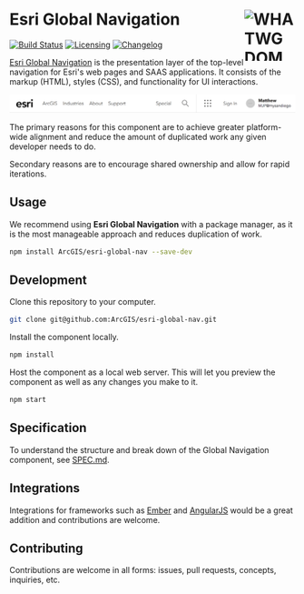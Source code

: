 # Esri Global Navigation [<img src="https://upload.wikimedia.org/wikipedia/commons/5/52/WHATWG_DOM_logo.svg" alt="WHATWG DOM logo" width="90" height="90" align="right">][Esri Global Navigation]

[![Build Status][cli-img]][cli-url]
[![Licensing][lic-img]][lic-url]
[![Changelog][log-img]][log-url]

[Esri Global Navigation] is the presentation layer of the top-level navigation for Esri's web pages and SAAS applications. It consists of the markup (HTML), styles (CSS), and functionality for UI interactions.

![Global Navigation: desktop view](readme-assets/esri-global-nav-desktop.png)

The primary reasons for this component are to achieve greater platform-wide alignment and reduce the amount of duplicated work any given developer needs to do.

Secondary reasons are to encourage shared ownership and allow for rapid iterations.

## Usage

We recommend using **Esri Global Navigation** with a package manager, as it is the most manageable approach and reduces duplication of work.

```sh
npm install ArcGIS/esri-global-nav --save-dev
```

## Development

Clone this repository to your computer.

```sh
git clone git@github.com:ArcGIS/esri-global-nav.git
```

Install the component locally.

```sh
npm install
```

Host the component as a local web server. This will let you preview the component as well as any changes you make to it.

```sh
npm start
```

## Specification

To understand the structure and break down of the Global Navigation component, see [SPEC.md].

## Integrations

Integrations for frameworks such as [Ember] and [AngularJS] would be a great addition and contributions are welcome.

## Contributing

Contributions are welcome in all forms: issues, pull requests, concepts, inquiries, etc.

[Esri Global Navigation]: https://github.com/ArcGIS/esri-global-nav
[Ember]: http://emberjs.com/
[AngularJS]: https://angularjs.org/
[SPEC.md]: SPEC.md

[cli-url]: https://travis-ci.com/ArcGIS/esri-global-nav
[cli-img]: https://api.travis-ci.com/ArcGIS/esri-global-nav.svg?token=mqvp34VgHUamyk5XDa9d
[lic-url]: LICENSE.md
[lic-img]: https://img.shields.io/badge/license-CC0--1.0-blue.svg
[log-url]: CHANGELOG.md
[log-img]: https://img.shields.io/badge/changelog-md-blue.svg
